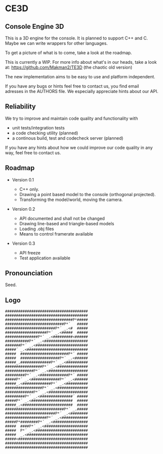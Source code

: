CE3D
====

Console Engine 3D
-----------------

This is a 3D engine for the console. It is planned to support C++ and C. Maybe
we can write wrappers for other languages.

To get a picture of what is to come, take a look at the roadmap.

This is currently a WIP. For more info about what's in our heads, take a look
at:
https://github.com/Makman2/TE3D (the chaotic old version)

The new implementation aims to be easy to use and platform independent.

If you have any bugs or hints feel free to contact us, you find email adresses
in the AUTHORS file. We especially appreciate hints about our API.

Reliability
-----------
We try to improve and maintain code quality and functionality with
* unit tests/integration tests
* a code checking utility (planned)
* a continous build, test and codecheck server (planned)

If you have any hints about how we could improve our code quality in any way,
feel free to contact us.

Roadmap
-------
* Version 0.1
  - C++ only.
  - Drawing a point based model to the console (orthogonal projected).
  - Transforming the model/world, moving the camera.

* Version 0.2
  - API documented and shall not be changed
  - Drawing line-based and triangle-based models
  - Loading .obj files
  - Means to control framerate available

* Version 0.3
  - API freeze
  - Test application available

Pronounciation
-------------
Seed.

Logo
----

    ######################################
    ######################################
    ###############################P*#####
    ###########################P*´   #####
    #######################P*´ _.<#  #####
    ###################P*´ _.<#####  #####
    ###############P*´ _.<#########<######
    ###########P*´ _.<####################
    #######P*´ _.<########################
    #####´ _.<############################
    #####  ######################P*´ #####
    #####  ##################P*´ _.<######
    #####_.##############P*´ _.<##########
    #################P*´ _.<##############
    #############P*´ _.<##################
    #########P*´ _.<#############P*´ #####
    #####P*´ _.<#############P*´ _.<######
    #####_.<#############P*´ _.<##########
    #################P*´ _.<##############
    #############P*´ _.<##################
    #########P*´ _.<###############´ #####
    #####P*´ _.<###################  #####
    #####_.<#######################  #####
    ###########################P*´ _.#####
    #######################P*´ _.<########
    ###################P*´ _.<############
    #####P*########P*´ _.<################
    #####  ####P*´ _.<####################
    #####  P*´ _.<########################
    #####  _.<############################
    #####<################################
    ######################################
    ######################################
